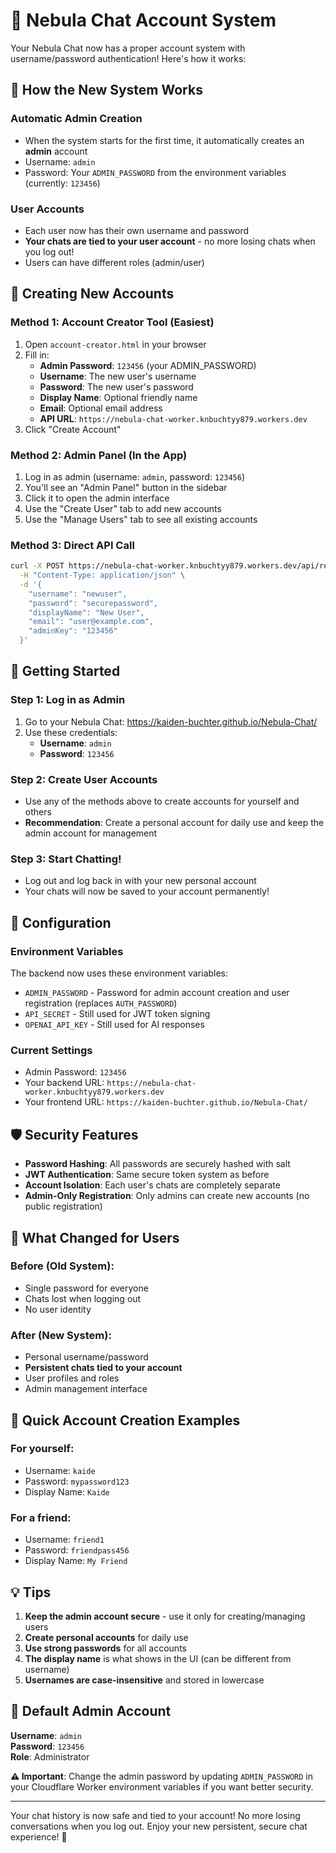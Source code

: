 # 🌟 Nebula Chat Account System

Your Nebula Chat now has a proper account system with username/password authentication! Here's how it works:

## 🔐 How the New System Works

### Automatic Admin Creation
- When the system starts for the first time, it automatically creates an **admin** account
- Username: `admin`
- Password: Your `ADMIN_PASSWORD` from the environment variables (currently: `123456`)

### User Accounts
- Each user now has their own username and password
- **Your chats are tied to your user account** - no more losing chats when you log out!
- Users can have different roles (admin/user)

## 👤 Creating New Accounts

### Method 1: Account Creator Tool (Easiest)
1. Open `account-creator.html` in your browser
2. Fill in:
   - **Admin Password**: `123456` (your ADMIN_PASSWORD)
   - **Username**: The new user's username
   - **Password**: The new user's password
   - **Display Name**: Optional friendly name
   - **Email**: Optional email address
   - **API URL**: `https://nebula-chat-worker.knbuchtyy879.workers.dev`
3. Click "Create Account"

### Method 2: Admin Panel (In the App)
1. Log in as admin (username: `admin`, password: `123456`)
2. You'll see an "Admin Panel" button in the sidebar
3. Click it to open the admin interface
4. Use the "Create User" tab to add new accounts
5. Use the "Manage Users" tab to see all existing accounts

### Method 3: Direct API Call
```bash
curl -X POST https://nebula-chat-worker.knbuchtyy879.workers.dev/api/register \
  -H "Content-Type: application/json" \
  -d '{
    "username": "newuser",
    "password": "securepassword",
    "displayName": "New User",
    "email": "user@example.com",
    "adminKey": "123456"
  }'
```

## 🚀 Getting Started

### Step 1: Log in as Admin
1. Go to your Nebula Chat: https://kaiden-buchter.github.io/Nebula-Chat/
2. Use these credentials:
   - **Username**: `admin`
   - **Password**: `123456`

### Step 2: Create User Accounts
- Use any of the methods above to create accounts for yourself and others
- **Recommendation**: Create a personal account for daily use and keep the admin account for management

### Step 3: Start Chatting!
- Log out and log back in with your new personal account
- Your chats will now be saved to your account permanently!

## 🔧 Configuration

### Environment Variables
The backend now uses these environment variables:
- `ADMIN_PASSWORD` - Password for admin account creation and user registration (replaces `AUTH_PASSWORD`)
- `API_SECRET` - Still used for JWT token signing
- `OPENAI_API_KEY` - Still used for AI responses

### Current Settings
- Admin Password: `123456`
- Your backend URL: `https://nebula-chat-worker.knbuchtyy879.workers.dev`
- Your frontend URL: `https://kaiden-buchter.github.io/Nebula-Chat/`

## 🛡️ Security Features

- **Password Hashing**: All passwords are securely hashed with salt
- **JWT Authentication**: Same secure token system as before
- **Account Isolation**: Each user's chats are completely separate
- **Admin-Only Registration**: Only admins can create new accounts (no public registration)

## 📱 What Changed for Users

### Before (Old System):
- Single password for everyone
- Chats lost when logging out
- No user identity

### After (New System):
- Personal username/password
- **Persistent chats tied to your account**
- User profiles and roles
- Admin management interface

## 🎯 Quick Account Creation Examples

### For yourself:
- Username: `kaide` 
- Password: `mypassword123`
- Display Name: `Kaide`

### For a friend:
- Username: `friend1`
- Password: `friendpass456`
- Display Name: `My Friend`

## 💡 Tips

1. **Keep the admin account secure** - use it only for creating/managing users
2. **Create personal accounts** for daily use
3. **Use strong passwords** for all accounts
4. **The display name** is what shows in the UI (can be different from username)
5. **Usernames are case-insensitive** and stored in lowercase

## 🔑 Default Admin Account

**Username**: `admin`  
**Password**: `123456`  
**Role**: Administrator

**⚠️ Important**: Change the admin password by updating `ADMIN_PASSWORD` in your Cloudflare Worker environment variables if you want better security.

---

Your chat history is now safe and tied to your account! No more losing conversations when you log out. Enjoy your new persistent, secure chat experience! 🎉
